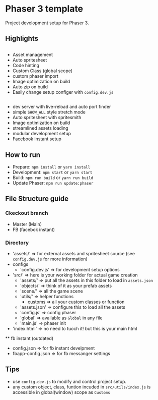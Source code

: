# Phaser 3 template

Project development setup for Phaser 3.
## Highlights
 ##
  - Asset management
  - Auto spritesheet
  - Code hinting
  - Custom Class (global scope)
  - custom phaser import
  - Image optimization on build
  - Auto zip on build
  - Easily change setup configer with `config.dev.js`
 ##
  - dev server with live-reload and auto port finder
  - simple `SHOW_ALL` style stretch mode
  - Auto spritesheet with spritesmith
  - Image optimization on build
  - streamlined assets loading
  - modular development setup
  - Facebook instant setup

## How to run

- Prepare: `npm install` or `yarn install`
- Development: `npm start` or `yarn start`
- Build: `npm run build` or `yarn run build`
- Update Phaser: `npm run update:phaser`

## File Structure guide

### Ckeckout branch
- Master (Main)
- FB (facebok instant)

### Directory
- 'assets/' => for external assets and spritesheet source (see `config.dev.js` for more information)
- configs
  - 'config.dev.js' => for development setup options
- 'src/' => here is your working folder for actual game creation
  - 'assets/' => put all the assets in this folder to load in `assets.json`
  - 'objects/' => think of it as your prefab assets
  - 'scene/' => all the game scene
  - 'utils/' => helper functions
    -  customs => all your custom classes or function
  - 'assets.json' => configure this to load all the assets
  - 'config.js' => config phaser
  - 'global' => available as `Global` in any file
  - 'main.js' => phaser init
- 'index.html' => no need to tuoch it! but this is your main html

** fb instant (outdated)
- config.json => for fb instant develpment
- fbapp-config.json => for fb messanger settings

## Tips

  - use `config.dev.js` to modify and control project setup.
  - any custom object, class, funtion incuded in `src/utils/index.js` is accessible in global(window) scope as `Customs`
